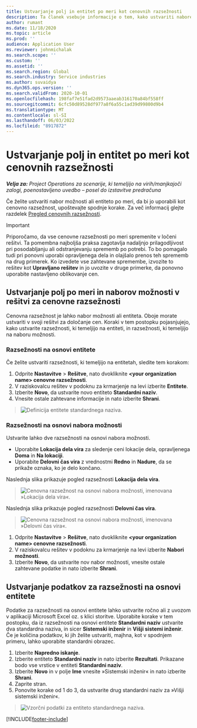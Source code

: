 ```yaml
---
title: Ustvarjanje polj in entitet po meri kot cenovnih razsežnosti
description: Ta članek vsebuje informacije o tem, kako ustvariti nabore možnosti ali entitete po meri.
author: rumant
ms.date: 11/18/2020
ms.topic: article
ms.prod: ''
audience: Application User
ms.reviewer: johnmichalak
ms.search.scope: ''
ms.custom: ''
ms.assetid: ''
ms.search.region: Global
ms.search.industry: Service industries
ms.author: suvaidya
ms.dyn365.ops.version: ''
ms.search.validFrom: 2020-10-01
ms.openlocfilehash: 198faf7e51fad2d9573aaeab316170a84bf558ff
ms.sourcegitcommit: 6cfc50d89528df977a8f6a55c1ad39d99800d9b4
ms.translationtype: MT
ms.contentlocale: sl-SI
ms.lasthandoff: 06/03/2022
ms.locfileid: "8917872"
---
```

# <a name="create-custom-fields-and-entities-as-pricing-dimensions"></a>Ustvarjanje polj in entitet po meri kot cenovnih razsežnosti

_**Velja za:** Project Operations za scenarije, ki temeljijo na virih/manjkajoči zalogi, poenostavljeno uvedbo – posel do izstavitve predračuna_

Če želite ustvariti nabor možnosti ali entiteto po meri, da bi jo uporabili kot cenovno razsežnost, upoštevajte spodnje korake. Za več informacij glejte razdelek [Pregled cenovnih razsežnosti](pricing-dimensions-overview.md).  

> [!IMPORTANT]
> Priporočamo, da vse cenovne razsežnosti po meri spremenite v ločeni rešitvi. Ta pomembna najboljša praksa zagotavlja nadaljnjo prilagodljivost pri posodabljanju ali odstranjevanju sprememb po potrebi. To bo pomagalo tudi pri ponovni uporabi opravljenega dela in olajšalo prenos teh sprememb na drug primerek. Ko izvedete vse zahtevane spremembe, izvozite to rešitev kot **Upravljano rešitev** in jo uvozite v druge primerke, da ponovno uporabite nastavljeno oblikovanje cen.

  
## <a name="create-custom-fields-and-option-sets-in-the-pricing-dimension-solution"></a>Ustvarjanje polj po meri in naborov možnosti v rešitvi za cenovne razsežnosti

Cenovna razsežnost je lahko nabor možnosti ali entiteta. Oboje morate ustvariti v svoji rešitvi za določanje cen. Koraki v tem postopku pojasnjujejo, kako ustvarite razsežnosti, ki temeljijo na entiteti, in razsežnosti, ki temeljijo na naboru možnosti.

### <a name="entity-based-dimensions"></a>Razsežnosti na osnovi entitete
Če želite ustvariti razsežnosti, ki temeljijo na entitetah, sledite tem korakom:

1. Odprite **Nastavitve** > **Rešitve**, nato dvokliknite **\<your organization name> cenovne razsežnosti**.
2. V raziskovalcu rešitev v podoknu za krmarjenje na levi izberite **Entitete**.
3. Izberite **Novo**, da ustvarite novo entiteto **Standardni naziv**. 
4. Vnesite ostale zahtevane informacije in nato izberite **Shrani**.

> ![Definicija entitete standardnega naziva.](media/Standard-Title-entity-definition.png)

### <a name="option-set-based-dimensions"></a>Razsežnosti na osnovi nabora možnosti 
Ustvarite lahko dve razsežnosti na osnovi nabora možnosti. 

- Uporabite **Lokacija dela vira** za sledenje ceni lokacije dela, opravljenega **Doma** in **Na lokaciji**. 
- Uporabite **Delovni čas vira** z vrednostmi **Redno** in **Nadure**, da se prikaže oznaka, ko je delo končano.

Naslednja slika prikazuje pogled razsežnosti **Lokacija dela vira**. 

> ![Cenovna razsežnost na osnovi nabora možnosti, imenovana »Lokacija dela vira«.](media/Option-set-PD-called-Resource-Work-Location.png)

Naslednja slika prikazuje pogled razsežnosti **Delovni čas vira**. 

> ![Cenovna razsežnost na osnovi nabora možnosti, imenovana »Delovni čas vira«.](media/Option-set-PD-called-Resource-Work-Hours.png)

1. Odprite **Nastavitve** > **Rešitve**, nato dvokliknite **\<your organization name> cenovne razsežnosti**. 
2. V raziskovalcu rešitev v podoknu za krmarjenje na levi izberite **Nabori možnosti**. 
3. Izberite **Novo**, da ustvarite nov nabor možnosti, vnesite ostale zahtevane podatke in nato izberite **Shrani**.

## <a name="create-data-for-entity-based-dimensions"></a>Ustvarjanje podatkov za razsežnosti na osnovi entitete

Podatke za razsežnosti na osnovi entitete lahko ustvarite ročno ali z uvozom v aplikaciji Microsoft Excel oz. s klici storitve. Uporabite korake v tem postopku, da iz razsežnosti na osnovi entitete **Standardni naziv** ustvarite dva standardna naziva, in sicer **Sistemski inženir** in **Višji sistemi inženir**. Če je količina podatkov, ki jih želite ustvariti, majhna, kot v spodnjem primeru, lahko uporabite standardni obrazec.

1. Izberite **Napredno iskanje**.
2. Izberite entiteto **Standardni naziv** in nato izberite **Rezultati**. Prikazane bodo vse vrstice v entiteti **Standardni naziv**.
3. Izberite **Novo** in v polje **Ime** vnesite »Sistemski inženir« in nato izberite **Shrani**.
4. Zaprite stran. 
5. Ponovite korake od 1 do 3, da ustvarite drug standardni naziv za »Višji sistemski inženir«.

> ![Vzorčni podatki za entiteto standardnega naziva.](media/ST-data.png)


[!INCLUDE[footer-include](../includes/footer-banner.md)]